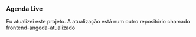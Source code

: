 ### Agenda Live

  Eu atualizei este projeto. A atualização está num outro repositório chamado frontend-angeda-atualizado
